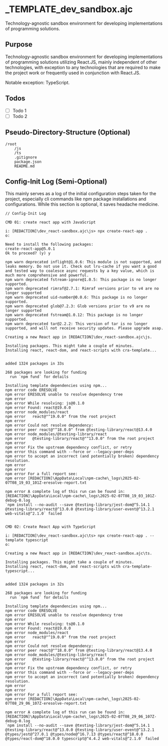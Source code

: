 # _TEMPLATE_dev_sandbox.ajc

Technology-agnostic sandbox environment for developing implementations of programming solutions.

## Purpose

Technology-agnostic sandbox environment for developing implementations of programming solutions utilizing React.JS, mainly independent of other technologies, with exception to any technologies that are required to make the project work or frequently used in conjunction with React.JS.

Notable exception: TypeScript.

## Todos

- [ ] Todo 1
- [ ] Todo 2

## Pseudo-Directory-Structure (Optional)

```
/root
    /js
    /ts
    .gitignore
    package.json
    README.md
```

## Config-Init Log (Semi-Optional)

This mainly serves as a log of the initial configuration steps taken for the project, especially cli commands like npm package installations and configurations. While this section is optional, it saves headache medicine.

```
// Config-Init Log

CMD 01: create react app with JavaScript

i: [REDACTION]\dev_react-sandbox.ajc\js> npx create-react-app .
o:

Need to install the following packages:
create-react-app@5.0.1
Ok to proceed? (y) y

npm warn deprecated inflight@1.0.6: This module is not supported, and leaks memory. Do not use it. Check out lru-cache if you want a good and tested way to coalesce async requests by a key value, which is much more comprehensive and powerful.
npm warn deprecated fstream-ignore@1.0.5: This package is no longer supported.
npm warn deprecated rimraf@2.7.1: Rimraf versions prior to v4 are no longer supported
npm warn deprecated uid-number@0.0.6: This package is no longer supported.
npm warn deprecated glob@7.2.3: Glob versions prior to v9 are no longer supported
npm warn deprecated fstream@1.0.12: This package is no longer supported.
npm warn deprecated tar@2.2.2: This version of tar is no longer supported, and will not receive security updates. Please upgrade asap.

Creating a new React app in [REDACTION]\dev_react-sandbox.ajc\js.

Installing packages. This might take a couple of minutes.
Installing react, react-dom, and react-scripts with cra-template...


added 1324 packages in 33s

268 packages are looking for funding
  run `npm fund` for details

Installing template dependencies using npm...
npm error code ERESOLVE
npm error ERESOLVE unable to resolve dependency tree
npm error
npm error While resolving: js@0.1.0
npm error Found: react@19.0.0
npm error node_modules/react
npm error   react@"^19.0.0" from the root project
npm error
npm error Could not resolve dependency:
npm error peer react@"^18.0.0" from @testing-library/react@13.4.0
npm error node_modules/@testing-library/react
npm error   @testing-library/react@"^13.0.0" from the root project
npm error
npm error Fix the upstream dependency conflict, or retry
npm error this command with --force or --legacy-peer-deps
npm error to accept an incorrect (and potentially broken) dependency resolution.
npm error
npm error
npm error For a full report see:
npm error [REDACTION]\AppData\Local\npm-cache\_logs\2025-02-07T08_19_03_101Z-eresolve-report.txt

npm error A complete log of this run can be found in: [REDACTION]\AppData\Local\npm-cache\_logs\2025-02-07T08_19_03_101Z-debug-0.log
`npm install --no-audit --save @testing-library/jest-dom@^5.14.1 @testing-library/react@^13.0.0 @testing-library/user-event@^13.2.1 web-vitals@^2.1.0` failed


CMD 02: Create React App with TypeScript

i: [REDACTION]\dev_react-sandbox.ajc\ts> npx create-react-app . --template typescript
o: 

Creating a new React app in [REDACTION]\dev_react-sandbox.ajc\ts.

Installing packages. This might take a couple of minutes.
Installing react, react-dom, and react-scripts with cra-template-typescript...


added 1324 packages in 32s

268 packages are looking for funding
  run `npm fund` for details

Installing template dependencies using npm...
npm error code ERESOLVE
npm error ERESOLVE unable to resolve dependency tree
npm error
npm error While resolving: ts@0.1.0
npm error Found: react@19.0.0
npm error node_modules/react
npm error   react@"^19.0.0" from the root project
npm error
npm error Could not resolve dependency:
npm error peer react@"^18.0.0" from @testing-library/react@13.4.0
npm error node_modules/@testing-library/react
npm error   @testing-library/react@"^13.0.0" from the root project
npm error
npm error Fix the upstream dependency conflict, or retry
npm error this command with --force or --legacy-peer-deps
npm error to accept an incorrect (and potentially broken) dependency resolution.
npm error
npm error
npm error For a full report see:
npm error [REDACTION]\AppData\Local\npm-cache\_logs\2025-02-07T08_29_06_107Z-eresolve-report.txt

npm error A complete log of this run can be found in: [REDACTION]\AppData\Local\npm-cache\_logs\2025-02-07T08_29_06_107Z-debug-0.log
`npm install --no-audit --save @testing-library/jest-dom@^5.14.1 @testing-library/react@^13.0.0 @testing-library/user-event@^13.2.1 @types/jest@^27.0.1 @types/node@^16.7.13 @types/react@^18.0.0 @types/react-dom@^18.0.0 typescript@^4.4.2 web-vitals@^2.1.0` failed


```